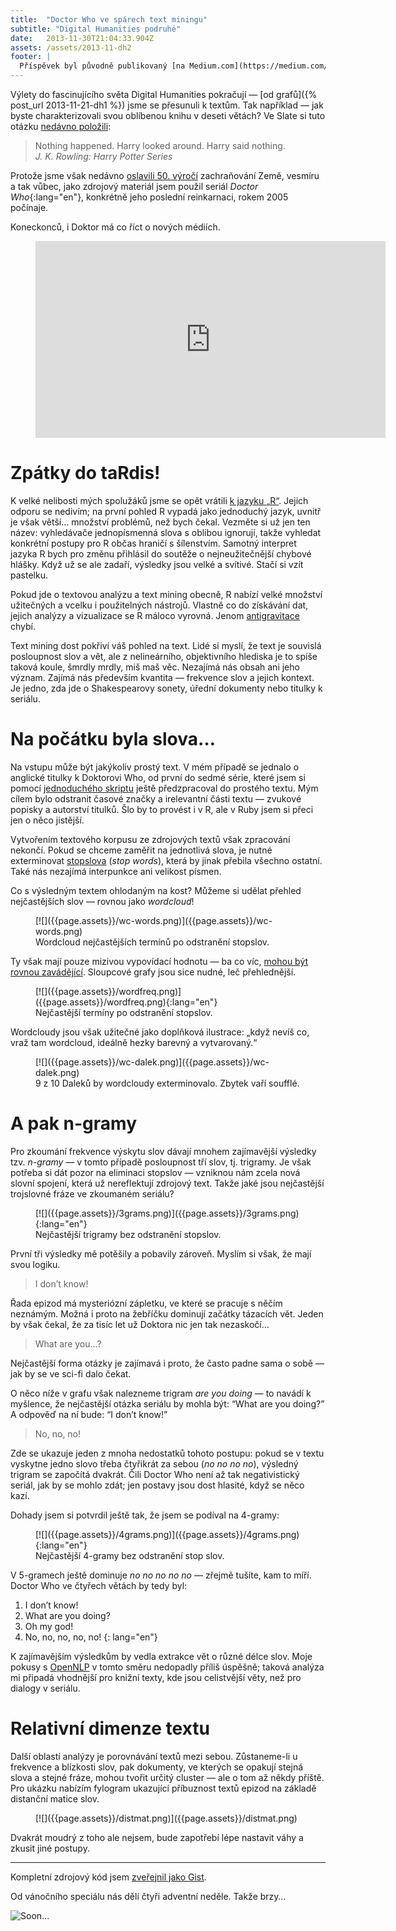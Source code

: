 ```yaml
---
title:  "Doctor Who ve spárech text miningu"
subtitle: "Digital Humanities podruhé"
date:   2013-11-30T21:04:33.904Z
assets: /assets/2013-11-dh2
footer: |
  Příspěvek byl původně publikovaný [na Medium.com](https://medium.com/studia-novych-medii/doctor-who-ve-sparech-text-miningu-6908584ddb21).
---
```


Výlety do fascinujícího světa Digital Humanities pokračují — [od grafů]({% post_url 2013-11-21-dh1 %}) jsme se přesunuli k textům. Tak například — jak byste charakterizovali svou oblíbenou knihu v deseti větách? Ve Slate si tuto otázku [nedávno položili](http://www.slate.com/articles/arts/culturebox/2013/11/hunger_games_catching_fire_a_textual_analysis_of_suzanne_collins_novels.html):

<blockquote lang="en">
Nothing happened. Harry looked around. Harry said nothing.
<footer>
  <cite>J. K. Rowling: Harry Potter Series</cite>
</footer>
</blockquote>

Protože jsme však nedávno [oslavili 50. výročí](http://www.doctorwho.tv/50-years/) zachraňování Země, vesmíru a tak
vůbec, jako zdrojový materiál jsem použil seriál *Doctor Who*{:lang="en"}, konkrétně jeho poslední reinkarnaci, rokem 2005 počínaje.

Koneckonců, i Doktor má co říct o nových médiích.

<figure class="full">
<div class="embed" lang="en">
<iframe width="560" height="315" src="https://www.youtube-nocookie.com/embed/r6imeNyR06E?rel=0" frameborder="0" allow="autoplay; encrypted-media" allowfullscreen>
  [What's a hashtag?](http://www.youtube.com/watch?v=r6imeNyR06E)
</iframe>
</div>
</figure>

# Zpátky do taRdis!

K velké nelibosti mých spolužáků jsme se opět vrátili [k jazyku „R“](http://www.r-project.org/). Jejich odporu se nedivím; na první pohled R vypadá jako jednoduchý jazyk, uvnitř je však větší… množství problémů, než bych čekal. Vezměte si už jen ten název: vyhledávače jednopísmenná slova s oblibou ignorují, takže vyhledat konkrétní postupy pro R občas hraničí s šílenstvím. Samotný interpret jazyka R bych pro změnu přihlásil do soutěže o nejneužitečnější chybové hlášky. Když už se ale zadaří, výsledky jsou velké a svítivé. Stačí si vzít pastelku.

Pokud jde o textovou analýzu a text mining obecně, R nabízí velké množství užitečných a vcelku i použitelných nástrojů. Vlastně co do získávání dat, jejich analýzy a vizualizace se R máloco vyrovná. Jenom [antigravitace](http://xkcd.com/353/) chybí.

Text mining dost pokřiví váš pohled na text. Lidé si myslí, že text je souvislá posloupnost slov a vět, ale z nelineárního, objektivního hlediska je to spíše taková koule, šmrdly mrdly, miš maš věc. Nezajímá nás obsah ani jeho význam. Zajímá nás především kvantita — frekvence slov a jejich kontext. Je jedno, zda jde o Shakespearovy sonety, úřední dokumenty nebo titulky k seriálu.

# Na počátku byla slova…

Na vstupu může být jakýkoliv prostý text. V mém případě se jednalo o anglické titulky k Doktorovi Who, od první do sedmé série, které jsem si pomocí [jednoduchého skriptu](https://gist.github.com/jnv/7723805) ještě předzpracoval do prostého textu. Mým cílem bylo odstranit časové značky a irelevantní části textu — zvukové popisky a autorství titulků. Šlo by to provést i v R, ale v Ruby jsem si přeci jen o něco jistější.

Vytvořením textového korpusu ze zdrojových textů však zpracování nekončí. Pokud se chceme zaměřit na jednotlivá slova, je nutné exterminovat [stopslova](http://cs.wikipedia.org/wiki/Stopslovo) (<i lang="en">stop words</i>), která by jinak přebila všechno ostatní. Také nás nezajímá interpunkce ani velikost písmen.

Co s výsledným textem ohlodaným na kost? Můžeme si udělat přehled nejčastějších slov — rovnou jako <i lang="en">wordcloud</i>!

<figure>
[![]({{page.assets}}/wc-words.png)]({{page.assets}}/wc-words.png)
<figcaption>
Wordcloud nejčastějších termínů po odstranění stopslov.
</figcaption>
</figure>

Ty však mají pouze mizivou vypovídací hodnotu — ba co víc, [mohou být rovnou zavádějící](http://www.slideshare.net/josefslerka/vodafone-v-soukol). Sloupcové grafy jsou sice nudné, leč přehlednější.


<figure>
[![]({{page.assets}}/wordfreq.png)]({{page.assets}}/wordfreq.png){:lang="en"}
<figcaption>
Nejčastější termíny po odstranění stopslov.
</figcaption>
</figure>

Wordcloudy jsou však užitečné jako doplňková ilustrace: „když nevíš co, vraž tam wordcloud, ideálně hezky barevný a vytvarovaný.“

<figure>
[![]({{page.assets}}/wc-dalek.png)]({{page.assets}}/wc-dalek.png)
<figcaption>
9 z 10 Daleků by wordcloudy exterminovalo. Zbytek vaří soufflé.
</figcaption>
</figure>

# A pak n-gramy

Pro zkoumání frekvence výskytu slov dávají mnohem zajímavější výsledky tzv. <i>n-gramy</i> — v tomto případě posloupnost tří slov, tj. trigramy. Je však potřeba si dát pozor na eliminaci stopslov — vzniknou nám zcela nová slovní spojení, která už nereflektují zdrojový text. Takže jaké jsou nejčastější trojslovné fráze ve zkoumaném seriálu?

<figure>
[![]({{page.assets}}/3grams.png)]({{page.assets}}/3grams.png){:lang="en"}
<figcaption>
Nejčastější trigramy bez odstranění stopslov.
</figcaption>
</figure>

První tři výsledky mě potěšily a pobavily zároveň. Myslím si však, že mají svou
logiku.

> I don’t know!

Řada epizod má mysteriózní zápletku, ve které se pracuje s něčím neznámým. Možná
i proto na žebříčku dominují začátky tázacích vět. Jeden by však čekal, že za
tisíc let už Doktora nic jen tak nezaskočí…

> What are you…?

Nejčastější forma otázky je zajímavá i proto, že často padne sama o sobě — jak
by se ve sci-fi dalo čekat.

O něco níže v grafu však nalezneme trigram *are you doing* — to navádí k myšlence, že nejčastější otázka seriálu by mohla být: <q lang="en">What are you doing?</q> A odpověď na ní bude: <q lang="en">I don’t know!</q>

> No, no, no!

Zde se ukazuje jeden z mnoha nedostatků tohoto postupu: pokud se v textu
vyskytne jedno slovo třeba čtyřikrát za sebou (*no no no no*), výsledný trigram
se započítá dvakrát. Čili Doctor Who není až tak negativistický seriál, jak by
se mohlo zdát; jen postavy jsou dost hlasité, když se něco kazí.

Dohady jsem si potvrdil ještě tak, že jsem se podíval na 4-gramy:

<figure>
[![]({{page.assets}}/4grams.png)]({{page.assets}}/4grams.png){:lang="en"}
<figcaption>
Nejčastější 4-gramy bez odstranění stop slov.
</figcaption>
</figure>

V 5-gramech ještě dominuje <i lang="en">no no no no no</i> — zřejmě tušíte, kam to míří. Doctor Who ve čtyřech větách by tedy byl:

1.  I don’t know!
1.  What are you doing?
1.  Oh my god!
1.  No, no, no, no, no!
{: lang="en"}

K zajímavějším výsledkům by vedla extrakce vět o různé délce slov. Moje pokusy s [OpenNLP](http://opennlp.apache.org/) v tomto směru nedopadly příliš úspěšně;
taková analýza mi připadá vhodnější pro knižní texty, kde jsou celistvější věty, než pro dialogy v seriálu.

# Relativní dimenze textu

Další oblastí analýzy je porovnávání textů mezi sebou. Zůstaneme-li u frekvence
a blízkosti slov, pak dokumenty, ve kterých se opakují stejná slova a stejné
fráze, mohou tvořit určitý cluster — ale o tom až někdy příště. Pro ukázku
nabízím fylogram ukazující příbuznost textů epizod na základě distanční matice
slov.

<figure>
[![]({{page.assets}}/distmat.png)]({{page.assets}}/distmat.png)
</figure>

Dvakrát moudrý z toho ale nejsem, bude zapotřebí lépe nastavit váhy a zkusit
jiné postupy.

*****

Kompletní zdrojový kód jsem [zveřejnil jako Gist](https://gist.github.com/jnv/7724230).

Od vánočního speciálu nás dělí čtyři adventní neděle. Takže brzy…

![Soon…]({{page.assets}}/soon.jpg)
